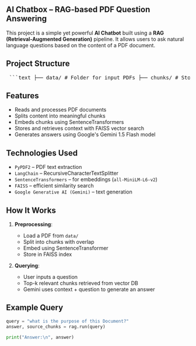 ## AI Chatbox – RAG-based PDF Question Answering

This project is a simple yet powerful **AI Chatbot** built using a **RAG (Retrieval-Augmented Generation)** pipeline. It allows users to ask natural language questions based on the content of a PDF document.


## Project Structure
<pre lang="markdown"> ```text ├── data/ # Folder for input PDFs ├── chunks/ # Stores text chunks extracted from the PDF ├── vectordb/ # FAISS vector index and chunk mapping ├── llm.ipynb # Main notebook for building and running the RAG pipeline ├── README.md # Project documentation ``` </pre>


## Features

- Reads and processes PDF documents
- Splits content into meaningful chunks
- Embeds chunks using SentenceTransformers
- Stores and retrieves context with FAISS vector search
- Generates answers using Google's Gemini 1.5 Flash model


## Technologies Used

- `PyPDF2` – PDF text extraction  
- `LangChain` – RecursiveCharacterTextSplitter  
- `SentenceTransformers` – for embeddings (`all-MiniLM-L6-v2`)  
- `FAISS` – efficient similarity search  
- `Google Generative AI (Gemini)` – text generation  

## How It Works

1. **Preprocessing**:  
   - Load a PDF from `data/`
   - Split into chunks with overlap
   - Embed using SentenceTransformer
   - Store in FAISS index

2. **Querying**:  
   - User inputs a question
   - Top-k relevant chunks retrieved from vector DB
   - Gemini uses context + question to generate an answer


## Example Query

```python
query = "what is the purpose of this Document?"
answer, source_chunks = rag.run(query)

print("Answer:\n", answer)

